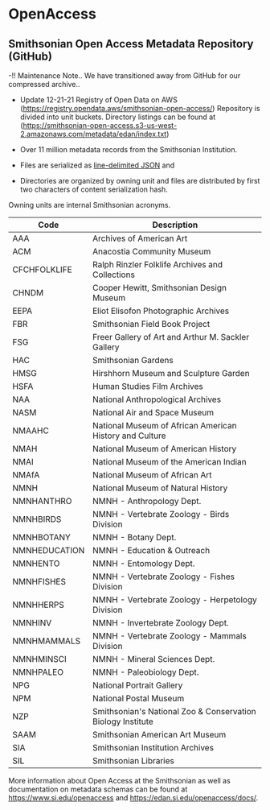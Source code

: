
# OpenAccess

## Smithsonian Open Access Metadata Repository (GitHub)


-!! Maintenance Note.. We have transitioned away from GitHub for our compressed archive.. 
 
- Update 12-21-21
 Registry of Open Data on AWS (https://registry.opendata.aws/smithsonian-open-access/)
 Repository is divided into unit buckets.
 Directory listings can be found at (https://smithsonian-open-access.s3-us-west-2.amazonaws.com/metadata/edan/index.txt)

- Over 11 million metadata records from the Smithsonian Institution.
- Files are serialized as [line-delimited
  JSON](https://en.wikipedia.org/wiki/JSON_streaming#Line-delimited_JSON) and
- Directories are organized by owning unit and files are distributed by first
  two characters of content serialization hash.

Owning units are internal Smithsonian acronyms.

Code | Description
--- | ---
AAA | Archives of American Art
ACM | Anacostia Community Museum
CFCHFOLKLIFE | Ralph Rinzler Folklife Archives and Collections
CHNDM | Cooper Hewitt, Smithsonian Design Museum
EEPA | Eliot Elisofon Photographic Archives
FBR | Smithsonian Field Book Project
FSG | Freer Gallery of Art and Arthur M. Sackler Gallery
HAC | Smithsonian Gardens
HMSG | Hirshhorn Museum and Sculpture Garden
HSFA | Human Studies Film Archives
NAA | National Anthropological Archives
NASM | National Air and Space Museum
NMAAHC | National Museum of African American History and Culture
NMAH | National Museum of American History
NMAI | National Museum of the American Indian
NMAfA | National Museum of African Art
NMNH | National Museum of Natural History
NMNHANTHRO | NMNH - Anthropology Dept.
NMNHBIRDS | NMNH - Vertebrate Zoology - Birds Division
NMNHBOTANY | NMNH - Botany Dept.
NMNHEDUCATION | NMNH - Education & Outreach
NMNHENTO | NMNH - Entomology Dept.
NMNHFISHES | NMNH - Vertebrate Zoology - Fishes Division
NMNHHERPS | NMNH - Vertebrate Zoology - Herpetology Division
NMNHINV | NMNH - Invertebrate Zoology Dept.
NMNHMAMMALS | NMNH - Vertebrate Zoology - Mammals Division
NMNHMINSCI | NMNH - Mineral Sciences Dept.
NMNHPALEO | NMNH - Paleobiology Dept.
NPG | National Portrait Gallery
NPM | National Postal Museum
NZP | Smithsonian's National Zoo & Conservation Biology Institute
SAAM | Smithsonian American Art Museum
SIA | Smithsonian Institution Archives
SIL | Smithsonian Libraries

More information about Open Access at the Smithsonian as well as documentation
on metadata schemas can be found at <https://www.si.edu/openaccess> and
<https://edan.si.edu/openaccess/docs/>.
